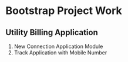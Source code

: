 # Bootstrap Project Work

## Utility Billing Application 

1. New Connection Application Module
2. Track Application with Mobile Number
